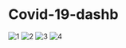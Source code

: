 # Covid-19-dashb
![1](https://user-images.githubusercontent.com/43005514/100542686-46b76d80-3254-11eb-8958-fcdfdb516dd6.png)
![2](https://user-images.githubusercontent.com/43005514/100542689-4919c780-3254-11eb-8e68-6b266983cb45.png)
![3](https://user-images.githubusercontent.com/43005514/100542692-4ae38b00-3254-11eb-922b-86aefb748064.png)
![4](https://user-images.githubusercontent.com/43005514/100542694-4d45e500-3254-11eb-9489-eb5cd289a214.png)
